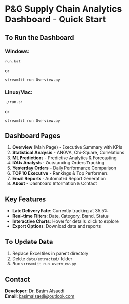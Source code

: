 # P&G Supply Chain Analytics Dashboard - Quick Start

## To Run the Dashboard

### Windows:
```cmd
run.bat
```
or
```cmd
streamlit run Overview.py
```

### Linux/Mac:
```bash
./run.sh
```
or
```bash
streamlit run Overview.py
```

## Dashboard Pages

1. **Overview** (Main Page) - Executive Summary with KPIs
2. **Statistical Analysis** - ANOVA, Chi-Square, Correlations
3. **ML Predictions** - Predictive Analytics & Forecasting
4. **IOUs Analysis** - Outstanding Orders Tracking
5. **Yesterday Orders** - Daily Performance Comparison
6. **TOP 10 Executive** - Rankings & Top Performers
7. **Email Reports** - Automated Report Generation
8. **About** - Dashboard Information & Contact

## Key Features

- **Late Delivery Rate**: Currently tracking at 35.5%
- **Real-time Filters**: Date, Category, Brand, Status
- **Interactive Charts**: Hover for details, click to explore
- **Export Options**: Download data and reports

## To Update Data

1. Replace Excel files in parent directory
2. Delete `data/extracted/` folder
3. Run `streamlit run Overview.py`

## Contact

**Developer**: Dr. Basim Alsaedi  
**Email**: basimalsaedi@outlook.com